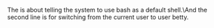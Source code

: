 The is about telling the system to use bash as a default shell.\And the second line is for switching from the current user to user betty.